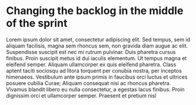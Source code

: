 # Changing the backlog in the middle of the sprint

Lorem ipsum dolor sit amet, consectetur adipiscing elit. Sed tempus, sem id aliquam facilisis, magna sem rhoncus sem, non gravida diam augue ac elit. Suspendisse suscipit est nec mi rutrum pulvinar. Duis pharetra cursus finibus. Proin suscipit metus id dui iaculis elementum. Ut tempus magna et eleifend semper. Aliquam ullamcorper ex quis eleifend pharetra. Class aptent taciti sociosqu ad litora torquent per conubia nostra, per inceptos himenaeos. Vestibulum ante ipsum primis in faucibus orci luctus et ultrices posuere cubilia Curae; Aliquam consequat nisi ac rhoncus pharetra. Vivamus blandit libero eu nulla consectetur, a egestas lacus finibus. Proin dignissim orci et ullamcorper semper. Praesent et pretium nisl